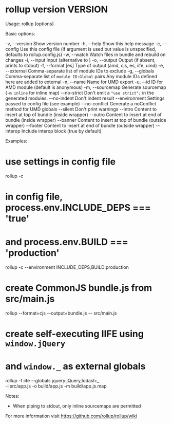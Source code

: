 rollup version __VERSION__
=====================================

Usage: rollup [options] <entry file>

Basic options:

-v, --version            Show version number
-h, --help               Show this help message
-c, --config             Use this config file (if argument is used but value
                           is unspecified, defaults to rollup.config.js)
-w, --watch              Watch files in bundle and rebuild on changes
-i, --input              Input (alternative to <entry file>)
-o, --output <output>    Output (if absent, prints to stdout)
-f, --format [es]       Type of output (amd, cjs, es, iife, umd)
-e, --external           Comma-separate list of module IDs to exclude
-g, --globals            Comma-separate list of `module ID:Global` pairs
                            Any module IDs defined here are added to external
-n, --name               Name for UMD export
-u, --id                 ID for AMD module (default is anonymous)
-m, --sourcemap          Generate sourcemap (`-m inline` for inline map)
--no-strict              Don't emit a `"use strict";` in the generated modules.
--no-indent              Don't indent result
--environment <values>   Settings passed to config file (see example)
--no-conflict            Generate a noConflict method for UMD globals
--silent                 Don't print warnings
--intro                  Content to insert at top of bundle (inside wrapper)
--outro                  Content to insert at end of bundle (inside wrapper)
--banner                 Content to insert at top of bundle (outside wrapper)
--footer                 Content to insert at end of bundle (outside wrapper)
--interop                Include interop block (true by default)

Examples:

# use settings in config file
rollup -c

# in config file, process.env.INCLUDE_DEPS === 'true'
# and process.env.BUILD === 'production'
rollup -c --environment INCLUDE_DEPS,BUILD:production

# create CommonJS bundle.js from src/main.js
rollup --format=cjs --output=bundle.js -- src/main.js

# create self-executing IIFE using `window.jQuery`
# and `window._` as external globals
rollup -f iife --globals jquery:jQuery,lodash:_ \
  -i src/app.js -o build/app.js -m build/app.js.map

Notes:

* When piping to stdout, only inline sourcemaps are permitted

For more information visit https://github.com/rollup/rollup/wiki
